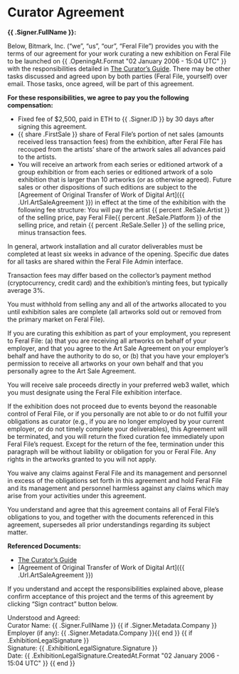 # Curator Agreement

**{{ .Signer.FullName }}:**

Below, Bitmark, Inc. (“we”, “us”, “our”, “Feral File”) provides you with the terms of our agreement for your work curating a new exhibition on Feral File to be launched on {{ .OpeningAt.Format "02 January 2006 - 15:04 UTC" }} with the responsibilities detailed in [The Curator’s Guide](https://docs.google.com/document/d/1g6F7IiDB5D3jWExJ8-HHfJdtZB5TlB-s-Zkuz5bztTI/edit). There may be other tasks discussed and agreed upon by both parties (Feral File, yourself) over email. Those tasks, once agreed, will be part of this agreement.

**For these responsibilities, we agree to pay you the following compensation:**

- Fixed fee of $2,500, paid in ETH to {{ .Signer.ID }} by 30 days after signing this agreement.
- {{ share .FirstSale }} share of Feral File’s portion of net sales (amounts received less transaction fees) from the exhibition, after Feral File has recouped from the artists’ share of the artwork sales all advances paid to the artists.
- You will receive an artwork from each series or editioned artwork of a group exhibition or from each series or editioned artwork of a solo exhibition that is larger than 10 artworks (or as otherwise agreed). Future sales or other dispositions of such editions are subject to the [Agreement of Original Transfer of Work of Digital Art]({{ .Url.ArtSaleAgreement }}) in effect at the time of the exhibition with the following fee structure: You will pay the artist {{ percent .ReSale.Artist }} of the selling price, pay Feral File{{ percent .ReSale.Platform }} of the selling price, and retain {{ percent .ReSale.Seller }} of the selling price, minus transaction fees.

In general, artwork installation and all curator deliverables must be completed at least six weeks in advance of the opening. Specific due dates for all tasks are shared within the Feral File Admin interface.

Transaction fees may differ based on the collector’s payment method (cryptocurrency, credit card) and the exhibition’s minting fees, but typically average 3%.

You must withhold from selling any and all of the artworks allocated to you until exhibition sales are complete (all artworks sold out or removed from the primary market on Feral File).

If you are curating this exhibition as part of your employment, you represent to Feral File: (a) that you are receiving all artworks on behalf of your employer, and that you agree to the Art Sale Agreement on your employer’s behalf and have the authority to do so, or (b) that you have your employer’s permission to receive all artworks on your own behalf and that you personally agree to the Art Sale Agreement.

You will receive sale proceeds directly in your preferred web3 wallet, which you must designate using the Feral File exhibition interface.

If the exhibition does not proceed due to events beyond the reasonable control of Feral File, or if you personally are not able to or do not fulfill your obligations as curator (e.g., if you are no longer employed by your current employer, or do not timely complete your deliverables), this Agreement will be terminated, and you will return the fixed curation fee immediately upon Feral File’s request. Except for the return of the fee, termination under this paragraph will be without liability or obligation for you or Feral File. Any rights in the artworks granted to you will not apply.

You waive any claims against Feral File and its management and personnel in excess of the obligations set forth in this agreement and hold Feral File and its management and personnel harmless against any claims which may arise from your activities under this agreement.

You understand and agree that this agreement contains all of Feral File’s obligations to you, and together with the documents referenced in this agreement, supersedes all prior understandings regarding its subject matter.

**Referenced Documents:**

- [The Curator’s Guide](https://docs.google.com/document/d/1g6F7IiDB5D3jWExJ8-HHfJdtZB5TlB-s-Zkuz5bztTI/edit?usp=sharing)
- [Agreement of Original Transfer of Work of Digital Art]({{ .Url.ArtSaleAgreement }})

If you understand and accept the responsibilities explained above, please confirm acceptance of this project and the terms of this agreement by clicking “Sign contract” button below.

Understood and Agreed:
<br>Curator Name: {{ .Signer.FullName }}
{{ if .Signer.Metadata.Company }}<br>Employer (if any): {{ .Signer.Metadata.Company }}{{ end }}
{{ if .ExhibitionLegalSignature }}
<br>Signature: {{ .ExhibitionLegalSignature.Signature }}
<br>Date: {{ .ExhibitionLegalSignature.CreatedAt.Format "02 January 2006 - 15:04 UTC" }}
{{ end }}
